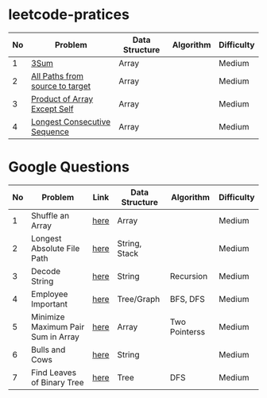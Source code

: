 # leetcode-pratices

| No  | Problem                                                                     | Data Structure | Algorithm | Difficulty |
| --- | --------------------------------------------------------------------------- | -------------- | --------- | ---------- |
| 1   | [3Sum](./Array/Medium/Three_Sums)                                           | Array          |           | Medium     |
| 2   | [All Paths from source to target](./Array/Medium/All_paths_from_source)     | Array          |           | Medium     |
| 3   | [Product of Array Except Self](./Array/Medium/Product_of_array_except_self) | Array          |           | Medium     |
| 4   | [Longest Consecutive Sequence](./Array/Medium/Longest_consecutive_sequence) | Array          |           | Medium     |

# Google Questions

| No  | Problem                            | Link                                                       | Data Structure | Algorithm     | Difficulty |
| --- | ---------------------------------- | ---------------------------------------------------------- | -------------- | ------------- | ---------- |
| 1   | Shuffle an Array                   | [here](./Google/Medium/Shuffle_an_array)                   | Array          |               | Medium     |
| 2   | Longest Absolute File Path         | [here](./Google/Medium/Longest_absolute_file_path)         | String, Stack  |               | Medium     |
| 3   | Decode String                      | [here](./Google/Medium/Decode_string)                      | String         | Recursion     | Medium     |
| 4   | Employee Important                 | [here](./Google/Medium/Employee_importance)                | Tree/Graph     | BFS, DFS      | Medium     |
| 5   | Minimize Maximum Pair Sum in Array | [here](./Google/Medium/Minimize_Maximum_Pair_Sum_in_Array) | Array          | Two Pointerss | Medium     |
| 6   | Bulls and Cows                     | [here](./Google/Medium/Bulls_and_cows)                     | String         |               | Medium     |
| 7   | Find Leaves of Binary Tree         | [here](./Google/Medium/Find_leaves_of_binary_tree)         | Tree           | DFS           | Medium     |
